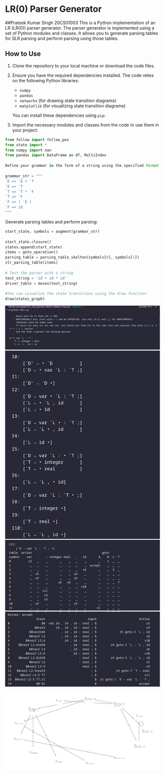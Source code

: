 # LR(0) Parser Generator
##Prateek Kumar Singh 20CS01003
This is a Python implementation of an LR (LR(0)) parser generator. The parser generator is implemented using a set of Python modules and classes. It allows you to generate parsing tables for SLR parsing and perform parsing using those tables.

## How to Use

1. Clone the repository to your local machine or download the code files.

2. Ensure you have the required dependencies installed. The code relies on the following Python libraries:
   - `numpy`
   - `pandas`
   - `networkx` (for drawing state transition diagrams)
   - `matplotlib` (for visualizing state transition diagrams)

   You can install these dependencies using `pip`:

3. Import the necessary modules and classes from the code to use them in your project:
```python
from follow import follow_pos
from state import *
from numpy import nan
from pandas import DataFrame as df, MultiIndex

Define your grammar in the form of a string using the specified format. You can use the provided augment function to augment your grammar for SLR parsing:

grammar_str = """
`E => `E + `T 
`E => `T 
`T => `T * `F 
`T => `F 
`F => ( `E ) 
`F => id
"""
```
Generate parsing tables and perform parsing:
```python
start_state, symbols = augment(grammar_str)

start_state.closure()
states.append(start_state)
items = goto_operation()
parsing_table = parsing_table_skelton(symbols[0], symbols[1])
slr_parsing_table(items)

# Test the parser with a string
test_string = 'id + id * id'
driver_table = moves(test_string)

#You can visualize the state transitions using the draw function:
draw(states_graph)

```

<!-- insert some images using local imports -->
![State Transition Diagram](./sample_input_output.png)
![State Transition Diagram](./sample_input_output2.png)
![State Transition Diagram](./sample_input_output3.png)
![State Transition Diagram](./sample_input_output4.png)

![State Transition Diagram](./automaton.png)